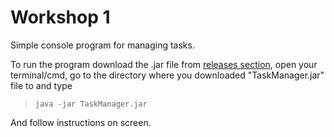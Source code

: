 # Workshop 1
Simple console program for managing tasks.

To run the program download the .jar file from [releases section](https://github.com/Modrzejto/Workshop-1/releases/tag/1.0), open your terminal/cmd, go to the directory where you downloaded "TaskManager.jar" file to and type 
> <code>java -jar TaskManager.jar</code>

And follow instructions on screen.
